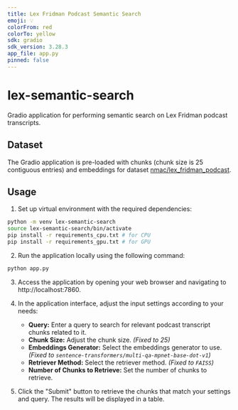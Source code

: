 ```yaml
---
title: Lex Fridman Podcast Semantic Search
emoji: 💡
colorFrom: red
colorTo: yellow
sdk: gradio
sdk_version: 3.28.3
app_file: app.py
pinned: false
---
```

# lex-semantic-search

Gradio application for performing semantic search on Lex Fridman podcast transcripts.

## Dataset

The Gradio application is pre-loaded with chunks (chunk size is 25 contiguous entries) and embeddings for dataset [nmac/lex_fridman_podcast](https://huggingface.co/datasets/nmac/lex_fridman_podcast).

## Usage

1. Set up virtual environment with the required dependencies:
```bash
python -m venv lex-semantic-search
source lex-semantic-search/bin/activate 
pip install -r requirements_cpu.txt # for CPU
pip install -r requirements_gpu.txt # for GPU
```

2. Run the application locally using the following command:
```bash
python app.py
```

3. Access the application by opening your web browser and navigating to http://localhost:7860.

4. In the application interface, adjust the input settings according to your needs:
   - **Query:** Enter a query to search for relevant podcast transcript chunks related to it.
   - **Chunk Size:** Adjust the chunk size. *(Fixed to 25)*
   - **Embeddings Generator:** Select the embeddings generator to use. *(Fixed to `sentence-transformers/multi-qa-mpnet-base-dot-v1`)*
   - **Retriever Method:** Select the retriever method. *(Fixed to `FAISS`)*
   - **Number of Chunks to Retrieve:** Set the number of chunks to retrieve.

5. Click the "Submit" button to retrieve the chunks that match your settings and query. The results will be displayed in a table.
